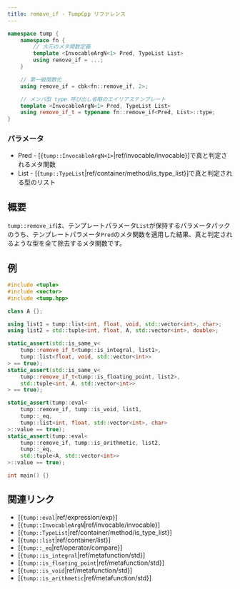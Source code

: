 ```yaml
---
title: remove_if - TumpCpp リファレンス
---
```


```cpp
namespace tump {
    namespace fn {
        // 大元のメタ関数定義
        template <InvocableArgN<1> Pred, TypeList List>
        using remove_if = ...;
    }

    // 第一級関数化
    using remove_if = cbk<fn::remove_if, 2>;

    // メンバ型 type 呼び出し省略のエイリアステンプレート
    template <InvocableArgN<1> Pred, TypeList List>
    using remove_if_t = typename fn::remove_if<Pred, List>::type;
}
```

### パラメータ

- Pred - [{`tump::InvocableArgN<1>`|ref/invocable/invocable}]で真と判定されるメタ関数
- List - [{`tump::TypeList`|ref/container/method/is_type_list}]で真と判定される型のリスト

## 概要

`tump::remove_if`は、テンプレートパラメータ`List`が保持するパラメータパックのうち、テンプレートパラメータ`Pred`のメタ関数を適用した結果、真と判定されるような型を全て除去するメタ関数です。

## 例

```cpp
#include <tuple>
#include <vector>
#include <tump.hpp>

class A {};

using list1 = tump::list<int, float, void, std::vector<int>, char>;
using list2 = std::tuple<int, float, A, std::vector<int>, double>;

static_assert(std::is_same_v<
    tump::remove_if_t<tump::is_integral, list1>,
    tump::list<float, void, std::vector<int>>
> == true);
static_assert(std::is_same_v<
    tump::remove_if_t<tump::is_floating_point, list2>,
    std::tuple<int, A, std::vector<int>>
> == true);

static_assert(tump::eval<
    tump::remove_if, tump::is_void, list1,
    tump::_eq,
    tump::list<int, float, std::vector<int>, char>
>::value == true);
static_assert(tump::eval<
    tump::remove_if, tump::is_arithmetic, list2,
    tump::_eq,
    std::tuple<A, std::vector<int>>
>::value == true);

int main() {}
```

## 関連リンク

- [{`tump::eval`|ref/expression/exp}]
- [{`tump::InvocableArgN`|ref/invocable/invocable}]
- [{`tump::TypeList`|ref/container/method/is_type_list}]
- [{`tump::list`|ref/container/list}]
- [{`tump::_eq`|ref/operator/compare}]
- [{`tump::is_integral`|ref/metafunction/std}]
- [{`tump::is_floating_point`|ref/metafunction/std}]
- [{`tump::is_void`|ref/metafunction/std}]
- [{`tump::is_arithmetic`|ref/metafunction/std}]
